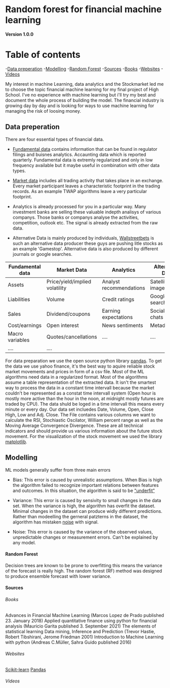 # Random forest for financial machine learning

**Version 1.0.0**
# Table of contents
-[Data preperation](#data-preperation)
-[Modelling](#modelling)
 -[Random Forest](#random-forest)
-[Sources](#sources)
 -[Books](#books)
 -[Websites](#websites)
 -[Videos](#videos)

My interest in machine Learning, data analytics and the Stockmarket led me to choose the topic financial machine learning for my final project of High School. I've no experience with machine learning but i'll try my best and document the whole process of building the model. The financial industry is growing day by day and is looking for ways to use machine learning for managing the risk of loosing money.


## Data preperation
There are four essential types of financial data.
* [Fundamental data](https://www.investopedia.com/terms/f/fundamentalanalysis.asp) contains information that can be found in regulator filings and buisnes analytics.    Accaunting data which is reported quarterly. Fundamental data is extremly regularized and only in low frequency available but it maybe useful in combination with other data types.

* [Market data](https://www.ig.com/en/glossary-trading-terms/market-data-definition) includes all trading activity that takes place in an exchange. Every market participant leaves a characteristic footprint in the trading records. As an example TWAP algorithms leave a very particular footprint.

* Analytics is already processed for you in a particular way. Many investment banks are selling these valuable indepth analisys of various companys. Those banks or companys analyse the activities, competition, outlook etc. The signal is already extracted from the raw data.

* Alternative Data is mainly produced by individuals, [Wallstreetbets](https://www.reddit.com/r/wallstreetbets) is such an alternative data producer these guys are pushing litle stocks as an example 'Gamestop'. Alternative data is also produced by different journals or google searches.

| Fundamental data| Market Data                   | Analytics               | Alternative Data     |
| --------------- | ----------------------------- | --------------------    | ---------------------|
| Assets          | Price/yield/implied volatility| Analyst recommendations |Satellite/CCTV images |
| Liabilities     | Volume                        | Credit ratings          |Google searches       |
| Sales           | Dividend/coupons              | Earning expectations    |Socialmedia chats     |
| Cost/earnings   | Open interest                 | News sentiments         |Metadata              |
| Macro variables | Quotes/cancellations          | ....                    |....                  |
| ....            | ....                          |                         |                      |

For data preparation we use the open source python library [pandas](https://pandas.pydata.org/docs/index.html). To get the data we use yahoo finance, it's the best way to aquire reliable stock market movements and prices in form of a csv file. Most of the ML algorithms need data in a regularized format. Most of the algorithms assume a table representation of the extracted data. It isn't the smartest way to process the data in a constant time intervall because the market couldn't be represented as a constat time intervall system (Open hour is mostly more active than the hour in the noon, at midnight mostly futures are traded by CPU). The data shuld be loged in a time intervall this means every minute or every day. Our data set incluedes Date, Volume, Open, Close High, Low and Adj. Close. The File contains various columns we want to calculate the RSI, Stochiastic Oscilator, William percent range as well as the Moving Average Convergence Divergence. These are all technical indicators and should provide us various information about the future stock movement. For the visualization of the stock movement we used the library [matplotlib](https://matplotlib.org/).

## Modelling
ML models generally suffer from three main errors

* Bias: This error is caused by unrealistic assumptions. When Bias is high the algorithm failed to recognize important relations between features and outcomes. In this situation, the algorithm is said to be ["underfit"](https://www.ibm.com/cloud/learn/underfitting)

* Variance: This error is caused by sensivity to small changes in the data set. When the variance is high, the algorithm has overfit the dataset. Minimal changes in the dataset can produce widly different predictions. Rather than modeelling the gerneral patzterns in the dataset, the algorithm has mistaken [noise](https://deepchecks.com/glossary/noise-in-machine-learning/) with signal.

* Noise: This error is caused by the variance of the observed values, unpredictable changes or measurement errors. Can't be explained by any model.

#### Random Forest
Decision trees are known to be prone to overfitting this means the variance of the forecast is really high. The random forest (RF) method was designed to produce ensemble forecast with lower variance.

#### Sources
###### Books
Advances in Financial Machine Learning (Marcos Lopez de Prado published 23. January 2018)
Applied quantitative finance using python for financial analysis (Mauricio Garita published 3. September 2021)
The elements of statistical learning Data mining, Inference and Prediction (Trevor Hastie, Robert Tibshirani, Jerome Friedman 2001)
Introduction to Machine Learning with python (Andreas C.Müller, Sahra Guido published 2016)
###### Websites
[Scikit-learn](https://scikit-learn.org/stable/)
[Pandas](https://pandas.pydata.org/)
###### Videos